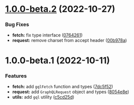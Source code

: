 # [1.0.0-beta.2](https://github.com/graphqland/graphql-request/compare/1.0.0-beta.1...1.0.0-beta.2) (2022-10-27)


### Bug Fixes

* **fetch:** fix type interface ([0764261](https://github.com/graphqland/graphql-request/commit/0764261280e41f9767ac6fa6eae1c34818ddef95))
* **request:** remove charset from accept header ([00b978a](https://github.com/graphqland/graphql-request/commit/00b978a2aa5703ca6dc53fb812a8c3863d598afd))

# 1.0.0-beta.1 (2022-10-11)


### Features

* **fetch:** add `gqlFetch` function and types ([7dc5f52](https://github.com/graphqland/graphql-request/commit/7dc5f52c67cf47176df3fdafd5ec0020363ce6c3))
* **request:** add `GraphQLRequest` object and types ([8054e8e](https://github.com/graphqland/graphql-request/commit/8054e8e8e5c398092f113686924cdf176e8514ce))
* **utils:** add `gql` utility ([c5cd25d](https://github.com/graphqland/graphql-request/commit/c5cd25d11e94edab6f66d16ef46b1db4759800d7))
